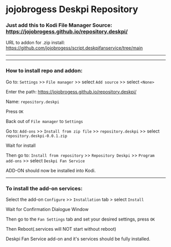 # jojobrogess Deskpi Repository

### Just add this to Kodi File Manager Source: https://jojobrogess.github.io/repository.deskpi/

URL to addon for .zip install:
https://github.com/jojobrogess/script.deskpifanservice/tree/main

*****************************************************************************************************************************************
*****************************************************************************************************************************************
### How to install repo and addon:

Go to: `Settings` >> `File manager` >> select `Add source` >> select `<None>`
 
Enter the path: https://jojobrogess.github.io/repository.deskpi/

Name: `repository.deskpi`

Press `OK`

Back out of `File manager` to `Settings`

Go to:  `Add-ons` >> `Install from zip file` >> `repository.deskpi` >> select `repository.deskpi-0.0.1.zip` 

Wait for install

Then go to:  `Install from repository` >> `Repository Deskpi` >> `Program add-ons` >> select `Deskpi Fan Service`

ADD-ON should now be installed into Kodi.
*****************************************************************************************************************************************
### To install the add-on services:
Select the add-on `Configure` >> `Installation` tab > select `Install`

Wait for Confirmation Dialogue Window

Then go to the `Fan Settings` tab and set your desired settings, press `OK` 

Then Reboot(.services will NOT start without reboot)

Deskpi Fan Service add-on and it's services should be fully installed.

